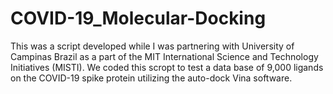 # COVID-19_Molecular-Docking

This was a script developed while I was partnering with University of Campinas Brazil as a part of the MIT International Science and Technology Initiatives (MISTI). We coded this scropt to test a data base of 9,000 ligands on the COVID-19 spike protein utilizing the auto-dock Vina software.

